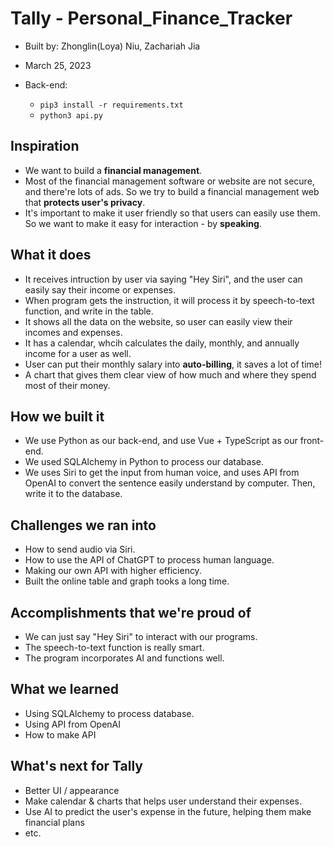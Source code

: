 # Tally - Personal_Finance_Tracker
 - Built by: Zhonglin(Loya) Niu, Zachariah Jia
 - March 25, 2023
 
 - Back-end: 
    - `pip3 install -r requirements.txt`
    - `python3 api.py`

## Inspiration
 - We want to build a **financial management**.
 - Most of the financial management software or website are not secure, and there're lots of ads. So we try to build a financial management web that **protects user's privacy**. 
 - It's important to make it user friendly so that users can easily use them. So we want to make it easy for interaction - by **speaking**.

## What it does
 - It receives intruction by user via saying "Hey Siri", and the user can easily say their income or expenses.
 - When program gets the instruction, it will process it by speech-to-text function, and write in the table.
 - It shows all the data on the website, so user can easily view their incomes and expenses.
 - It has a calendar, whcih calculates the daily, monthly, and annually income for a user as well.
 - User can put their monthly salary into **auto-billing**, it saves a lot of time!
 - A chart that gives them clear view of how much and where they spend most of their money.

## How we built it
 - We use Python as our back-end, and use Vue + TypeScript as our front-end.
 - We used SQLAlchemy in Python to process our database.
 - We uses Siri to get the input from human voice, and uses API from OpenAI to convert the sentence easily understand by computer. Then, write it to the database.

## Challenges we ran into
 - How to send audio via Siri.
 - How to use the API of ChatGPT to process human language.
 - Making our own API with higher efficiency.
 - Built the online table and graph tooks a long time.

## Accomplishments that we're proud of
 - We can just say "Hey Siri" to interact with our programs.
 - The speech-to-text function is really smart.
 - The program incorporates AI and functions well.

## What we learned
 - Using SQLAlchemy to process database.
 - Using API from OpenAI
 - How to make API

## What's next for Tally
 - Better UI / appearance
 - Make calendar & charts that helps user understand their expenses.
 - Use AI to predict the user's expense in the future, helping them make financial plans
 - etc.
